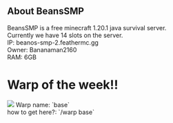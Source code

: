 ## About BeansSMP
BeansSMP is a free minecraft 1.20.1 java survival server.<br>
Currently we have 14 slots on the server.<br>
IP: beanos-smp-2.feathermc.gg<br>
Owner: Bananaman2160<br>
RAM: 6GB<br>

# Warp of the week!!
<img src='https://cdn.discordapp.com/attachments/1169004916099002469/1175485548694089858/image.png?ex=65da253a&is=65c7b03a&hm=4f89a487bec1b22ab0c10500aae58e5b69e009c7a495c211597ce5d7adccd97c&'>
Warp name: `base`<br>
how to get here?: `/warp base`

